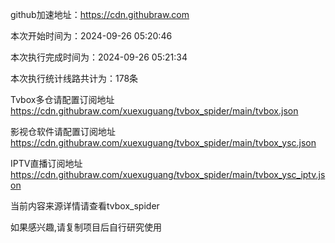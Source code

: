 
    
github加速地址：https://cdn.githubraw.com
    
本次开始时间为：2024-09-26 05:20:46

本次执行完成时间为：2024-09-26 05:21:34

本次执行统计线路共计为：178条

Tvbox多仓请配置订阅地址 https://cdn.githubraw.com/xuexuguang/tvbox_spider/main/tvbox.json

影视仓软件请配置订阅地址 https://cdn.githubraw.com/xuexuguang/tvbox_spider/main/tvbox_ysc.json

IPTV直播订阅地址 https://cdn.githubraw.com/xuexuguang/tvbox_spider/main/tvbox_ysc_iptv.json

当前内容来源详情请查看tvbox_spider

如果感兴趣,请复制项目后自行研究使用
